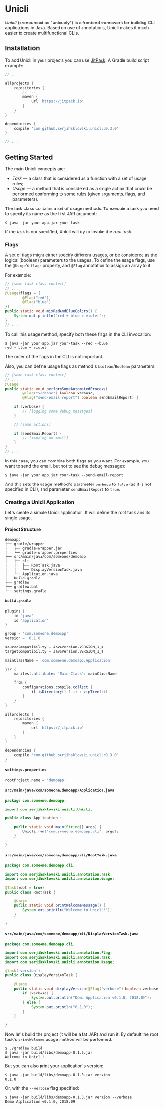 # Unicli

*Unicli* (pronounced as "uniquely") is a frontend framework for building CLI applications in Java. Based on use of
annotations, Unicli makes it much easier to create multifunctional CLIs.

## Installation

To add Unicli in your projects you can use [JitPack](https://jitpack.io). A Gradle build script example:
```groovy
// ...

allprojects {
    repositories {
        // ...
        maven {
            url 'https://jitpack.io'
        }
    }
}

dependencies {
    compile 'com.github.serjihsklovski:unicli:0.3.0'
}

// ...
```

## Getting Started

The main Unicli concepts are:
* *Task* &#8212; a class that is considered as a function with a set of usage rules;
* *Usage* &#8212; a method that is considered as a single action that could be performed conforming to some rules
(given arguments, flags, and parameters).

The task class contains a set of usage methods. To execute a task you need to specify its name as the first JAR
argument:
```
$ java -jar your-app.jar your-task
```

If the task is not specified, Unicli will try to invoke the *root task*.

### Flags

A set of flags might either specify different usages, or be considered as the logical (boolean) parameters to the
usages. To define the usage flags, use the `@Usage`'s `flags` property, and `@Flag` annotation to assign an array to it.

For example:
```java
// [some task class context]
// ...
@Usage(flags = {
        @Flag("red"),
        @Flag("blue")
})
public static void mixRedAndBlueColors() {
    System.out.println("red + blue = violet");
}
// ...
```

To call this usage method, specify both these flags in the CLI invocation:
```
$ java -jar your-app.jar your-task --red --blue
red + blue = violet
```

The order of the flags in the CLI is not important.

Also, you can define usage flags as method's `boolean`/`Boolean` parameters:

```java
// [some task class context]
// ...
@Usage
public static void performSomeAutomatedProcess(
        @Flag("verbose") boolean verbose,
        @Flag("send-email-report") boolean sendEmailReport) {

    if (verbose) {
        // [logging some debug messages]
    }

    // [some actions]

    if (sendEmailReport) {
        // [sending an email]
    }
}
// ...
```

In this case, you can combine both flags as you want. For example, you want to send the email, but not to see the debug
messages:
```
$ java -jar your-app.jar your-task --send-email-report
```

And this sets the usage method's parameter `verbose` to `false` (as it is not specified in CLI), and parameter
`sendEmailReport` to `true`.

### Creating a Unicli Application

Let's create a simple Unicli application. It will define the root task and its single usage.

#### Project Structure
```
demoapp
├── gradle/wrapper
|   ├── gradle-wrapper.jar
|   └── gradle-wrapper.properties
├── src/main/java/com/someone/demoapp
|   ├── cli
|   |   ├── RootTask.java
|   |   └── DisplayVersionTask.java
|   └── Application.java
├── build.gradle
├── gradlew
├── gradlew.bat
└── settings.gradle
```

#### `build.gradle`
```groovy
plugins {
    id 'java'
    id 'application'
}

group = 'com.someone.demoapp'
version = '0.1.0'

sourceCompatibility = JavaVersion.VERSION_1_8
targetCompatibility = JavaVersion.VERSION_1_8

mainClassName = 'com.someone.demoapp.Application'

jar {
    manifest.attributes 'Main-Class': mainClassName

    from {
        configurations.compile.collect {
            it.isDirectory() ? it : zipTree(it)
        }
    }
}

allprojects {
    repositories {
        maven {
            url 'https://jitpack.io'
        }
    }
}

dependencies {
    compile 'com.github.serjihsklovski:unicli:0.3.0'
}
```

#### `settings.properties`
```groovy
rootProject.name = 'demoapp'
```

#### `src/main/java/com/someone/demoapp/Application.java`
```java
package com.someone.demoapp;

import com.serjihsklovski.unicli.Unicli;

public class Application {

    public static void main(String[] args) {
        Unicli.run("com.someone.demoapp.cli", args);
    }

}
```

#### `src/main/java/com/someone/demoapp/cli/RootTask.java`
```java
package com.someone.demoapp.cli;

import com.serjihsklovski.unicli.annotation.Task;
import com.serjihsklovski.unicli.annotation.Usage;

@Task(root = true)
public class RootTask {

    @Usage
    public static void printWelcomeMessage() {
        System.out.println("Welcome to Unicli!");
    }

}
```

#### `src/main/java/com/someone/demoapp/cli/DisplayVersionTask.java`
```java
package com.someone.demoapp.cli;

import com.serjihsklovski.unicli.annotation.Flag;
import com.serjihsklovski.unicli.annotation.Task;
import com.serjihsklovski.unicli.annotation.Usage;

@Task("version")
public class DisplayVersionTask {

    @Usage
    public static void displayVersion(@Flag("verbose") boolean verbose) {
        if (verbose) {
            System.out.println("Demo Application v0.1.0, 2018.09");
        } else {
            System.out.println("0.1.0");
        }
    }

}
```

Now let's build the project (it will be a fat JAR) and run it. By default the root
task's `printWelcome` usage method will be performed.
```
$ ./gradlew build
$ java -jar build/libs/demoapp-0.1.0.jar
Welcome to Unicli!
```

But you can also print your application's version:
```
$ java -jar build/libs/demoapp-0.1.0.jar version
0.1.0
```

Or, with the `--verbose` flag specified:
```
$ java -jar build/libs/demoapp-0.1.0.jar version --verbose
Demo Application v0.1.0, 2018.09
```
